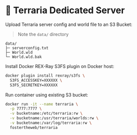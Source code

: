 # 🌲 Terraria Dedicated Server

Upload Terraria server config and world file to an S3 Bucket:

> Note the `data/` directory

```
data/
├─ serverconfig.txt
├─ World.wld
└─ World.wld.bak
```

Install Docker REX-Ray S3FS plugin on Docker host:

```bash
docker plugin install rexray/s3fs \
  S3FS_ACCESSKEY=XXXXXX \
  S3FS_SECRETKEY=XXXXXX
```

Run container using existing S3 bucket:

```bash
docker run -it --name terraria \
  -p 7777:7777 \
  -v bucketname:/etc/terraria:rw \
  -v bucketname:/usr/terraria/worlds:rw \
  -v bucketname:/var/log/terraria:rw \
  fostertheweb/terraria
```
